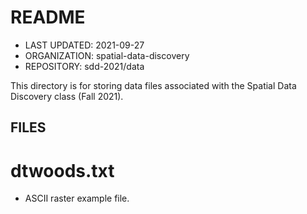 # README
* LAST UPDATED: 2021-09-27
* ORGANIZATION: spatial-data-discovery
* REPOSITORY: sdd-2021/data

This directory is for storing data files associated with the Spatial Data Discovery class (Fall 2021).

## FILES

# dtwoods.txt
* ASCII raster example file.